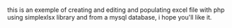 #
this is an exemple of creating and editing and populating excel file with php using simplexlsx library and from a mysql database, i hope you'll like it.
